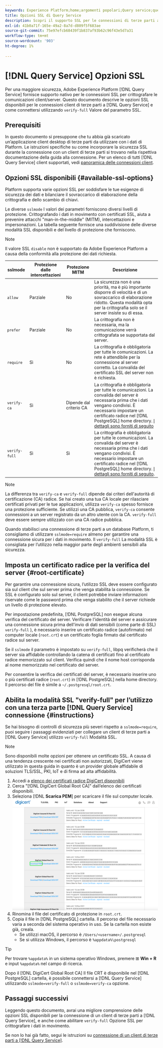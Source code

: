 ```yaml
---
keywords: Experience Platform;home;argomenti popolari;Query service;query service;connect;connect to query service;SSL;ssl;sslmode;
title: Opzioni SSL di Query Service
description: Scopri il supporto SSL per le connessioni di terze parti a Adobe Experience Platform Query Service e come connettersi utilizzando la modalità SSL verify-full.
exl-id: 41b0a71f-165e-49a2-8a7d-d809f5f683ae
source-git-commit: 75e97efcb68439f1b837af93b62c96f43e5d7a31
workflow-type: tm+mt
source-wordcount: '903'
ht-degree: 1%

---
```


# [!DNL Query Service] Opzioni SSL

Per una maggiore sicurezza, Adobe Experience Platform [!DNL Query Service] fornisce supporto nativo per le connessioni SSL per crittografare le comunicazioni client/server. Questo documento descrive le opzioni SSL disponibili per le connessioni client di terze parti a [!DNL Query Service] e come connettersi utilizzando `verify-full` Valore del parametro SSL.

## Prerequisiti

In questo documento si presuppone che tu abbia già scaricato un’applicazione client desktop di terze parti da utilizzare con i dati di Platform. Le istruzioni specifiche su come incorporare la sicurezza SSL durante la connessione con un client di terze parti si trovano nella rispettiva documentazione della guida alla connessione. Per un elenco di tutti [!DNL Query Service] client supportati, vedi [panoramica delle connessioni client](./overview.md).

## Opzioni SSL disponibili {#available-ssl-options}

Platform supporta varie opzioni SSL per soddisfare le tue esigenze di sicurezza dei dati e bilanciare il sovraccarico di elaborazione della crittografia e dello scambio di chiavi.

Le diverse `sslmode` I valori dei parametri forniscono diversi livelli di protezione. Crittografando i dati in movimento con certificati SSL, aiuta a prevenire attacchi &quot;man-in-the-middle&quot; (MITM), intercettazioni e impersonazioni. La tabella seguente fornisce una suddivisione delle diverse modalità SSL disponibili e del livello di protezione che forniscono.

>[!NOTE]
>
> Il valore SSL `disable` non è supportato da Adobe Experience Platform a causa della conformità alla protezione dei dati richiesta.

| sslmode | Protezione dalle intercettazioni | Protezione MITM | Descrizione |
|---|---|---|---|
| `allow` | Parziale | No | La sicurezza non è una priorità, ma è più importante disporre di velocità e di un sovraccarico di elaborazione ridotto. Questa modalità opta per la crittografia solo se il server insiste su di essa. |
| `prefer` | Parziale | No | La crittografia non è necessaria, ma la comunicazione verrà crittografata se supportata dal server. |
| `require` | Sì | No | La crittografia è obbligatoria per tutte le comunicazioni. La rete è attendibile per la connessione al server corretto. La convalida del certificato SSL del server non è richiesta. |
| `verify-ca` | Sì | Dipende dal criterio CA | La crittografia è obbligatoria per tutte le comunicazioni. La convalida del server è necessaria prima che i dati vengano condivisi. È necessario impostare un certificato radice nel [!DNL PostgreSQL] home directory. [I dettagli sono forniti di seguito](#instructions) |
| `verify-full` | Sì | Sì | La crittografia è obbligatoria per tutte le comunicazioni. La convalida del server è necessaria prima che i dati vengano condivisi. È necessario impostare un certificato radice nel [!DNL PostgreSQL] home directory. [I dettagli sono forniti di seguito](#instructions). |

>[!NOTE]
>
>La differenza tra `verify-ca` e `verify-full` dipende dai criteri dell&#39;autorità di certificazione (CA) radice. Se hai creato una tua CA locale per rilasciare certificati privati per le tue applicazioni, utilizza `verify-ca` spesso fornisce una protezione sufficiente. Se utilizzi una CA pubblica, `verify-ca` consente connessioni a un server registrato da un altro utente con la CA. `verify-full` deve essere sempre utilizzato con una CA radice pubblica.

Quando stabilisci una connessione di terze parti a un database Platform, ti consigliamo di utilizzare `sslmode=require` almeno per garantire una connessione sicura per i dati in movimento. Il `verify-full` La modalità SSL è consigliata per l’utilizzo nella maggior parte degli ambienti sensibili alla sicurezza.

## Imposta un certificato radice per la verifica del server {#root-certificate}

Per garantire una connessione sicura, l’utilizzo SSL deve essere configurato sia sul client che sul server prima che venga stabilita la connessione. Se SSL è configurato solo sul server, il client potrebbe inviare informazioni riservate come le password prima che venga stabilito che il server richiede un livello di protezione elevato.

Per impostazione predefinita, [!DNL PostgreSQL] non esegue alcuna verifica del certificato del server. Verificare l&#39;identità del server e assicurare una connessione sicura prima dell&#39;invio di dati sensibili (come parte di SSL) `verify-full` ), è necessario inserire un certificato radice (autofirmato) nel computer locale (`root.crt`) e un certificato foglia firmato dal certificato radice sul server.

Se il `sslmode` il parametro è impostato su `verify-full`, libpq verificherà che il server sia affidabile controllando la catena di certificati fino al certificato radice memorizzato sul client. Verifica quindi che il nome host corrisponda al nome memorizzato nel certificato del server.

Per consentire la verifica dei certificati del server, è necessario inserire uno o più certificati radice (`root.crt`) in [!DNL PostgreSQL] nella home directory. Il percorso del file è simile a `~/.postgresql/root.crt`.

## Abilita la modalità SSL &quot;verify-full&quot; per l’utilizzo con una terza parte [!DNL Query Service] connessione {#instructions}

Se hai bisogno di controlli di sicurezza più severi rispetto a `sslmode=require`, puoi seguire i passaggi evidenziati per collegare un client di terze parti a [!DNL Query Service] utilizzo `verify-full` Modalità SSL.

>[!NOTE]
>
>Sono disponibili molte opzioni per ottenere un certificato SSL. A causa di una tendenza crescente nei certificati non autorizzati, DigiCert viene utilizzato in questa guida in quanto è un provider globale affidabile di soluzioni TLS/SSL, PKI, IoT e di firma ad alta affidabilità.

1. Accedi a [elenco dei certificati radice DigiCert disponibili](https://www.digicert.com/kb/digicert-root-certificates.htm)
1. Cerca &quot;[!DNL DigiCert Global Root CA]&quot; dall’elenco dei certificati disponibili.
1. Seleziona [!DNL **Scarica PEM**] per scaricare il file sul computer locale.
   ![Elenco dei certificati radice DigiCert disponibili con Download PEM evidenziato.](../images/clients/ssl-modes/digicert.png)
1. Rinomina il file del certificato di protezione in `root.crt`.
1. Copia il file in [!DNL PostgreSQL] cartella. Il percorso del file necessario varia a seconda del sistema operativo in uso. Se la cartella non esiste già, creala.
   - Se utilizzi macOS, il percorso è `/Users/<username>/.postgresql`
   - Se si utilizza Windows, il percorso è `%appdata%\postgresql`

>[!TIP]
>
>Per trovare `%appdata%` in un sistema operativo Windows, premere ⊞ **Win + R** e input `%appdata%` nel campo di ricerca.

Dopo il [!DNL DigiCert Global Root CA] Il file CRT è disponibile nel [!DNL PostgreSQL] cartella, è possibile connettersi a [!DNL Query Service] utilizzando `sslmode=verify-full` o `sslmode=verify-ca` opzione.

## Passaggi successivi

Leggendo questo documento, avrai una migliore comprensione delle opzioni SSL disponibili per la connessione di un client di terze parti a [!DNL Query Service], e anche come abilitare `verify-full` Opzione SSL per crittografare i dati in movimento.

Se non lo hai già fatto, segui le istruzioni su [connessione di un client di terze parti a [!DNL Query Service]](./overview.md).
